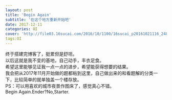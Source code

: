 ```yaml
---
layout: post    
title: 'Begin Again'    
subtitle: '在这个地方重新开始吧'    
date: 2017-12-11    
categories: OI    
cover: 'http://file03.16sucai.com/2016/10/1100/16sucai_p20161021116_248.JPG'    
tags:OI
---
```

终于搭建完博客了，挺累但是舒坦。    
以后这就是我不变的基地，自己动手，丰衣足食。    
希望这里能够见证我一点一点的进步，希望能获得想要的结果。    
我会把从2017年11月开始做的题都粘到这里，自己做出来的和看题解的分类一下，比较简单的就单独盖一个楼存放。    
PS：可以用喜欢的城市夜景作图床了，感觉真心不错。     
Begin Again.Ender?No,Starter.
